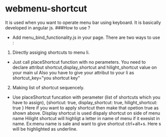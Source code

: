 # webmenu-shortcut
It is used when you want to operate menu bar using keyboard.
It is basically developed in angular js.
###How to use ?
 - Add menu_bind_functionality.js in your page.
There are two ways to use :
1) Directly assiging shortcuts to menu li.
 - Just call placeShortcut function with no perameters.
    You need to declare attribut shortcut,display_shortcut and hilight_shortcut value on your main ul
    Also you have to give your attribut to your li as shortcut_key="you shortcut key"
2) Making list of shortcut sequencely.
 - Use placeShortcut funcation with perameter (list of shortcuts which you have to assign), {shortcut: true,
                    display_shortcut: true,
                    hilight_shortcut: true
                }
    Here if you want to apply shortcut then make that opetion true as shown above.
    Display shortcut is used dispaly shortcut on side of menu name
    Hilight shortcut will highligt a letter in name of menu if it exesist in name.
    Ex:menu name is sale and  want to give shortcut ctrl+alt+s.
        Here s will be highlighted as underline.
